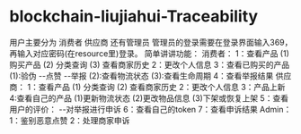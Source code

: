 # blockchain-liujiahui-Traceability
用户主要分为 消费者 供应商 还有管理员
管理员的登录需要在登录界面输入369，再输入对应密码(在resource里)登录。
简单讲讲功能：
消费者：
1：查看产品
(1) 购买产品
(2) 分类查询
(3) 查看商家历史
2：更改个人信息
3：查看已购买的产品
(1):验伪
--点赞 --举报
(2):查看物流状态
(3):查看生命周期
4：查看举报结果
供应商：
1：查看产品
(1) 分类查询
(2) 查看商家历史
2：更改个人信息
3：产品上新
4:查看自己的产品
(1)更新物流状态
(2)更改物品信息
(3)下架或恢复上架
5：查看用户的评价：
--对举报进行申诉
6：查看自己的token
7：查看申诉结果
Admin：
1：鉴别恶意点赞
2：处理商家申诉